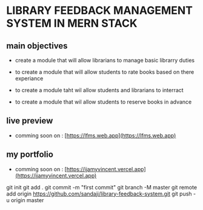 # LIBRARY FEEDBACK MANAGEMENT SYSTEM IN MERN STACK
## main objectives
- create a module that will allow librarians to manage basic librarry duties

- to create a module that will allow students to rate books based on there experiance

- to create a module taht wil allow students and librarians to interract

- to create a module that wil allow students to reserve books in advance

## live preview

- comming soon on : [https://lfms.web.app](https://lfms.web.app)

## my portfolio

- comming soon on : [https://ijamyvincent.vercel.app](https://ijamyvincent.vercel.app)

git init
git add .
git commit -m "first commit"
git branch -M master
git remote add origin https://github.com/sandaji/library-feedback-system.git
git push -u origin master




